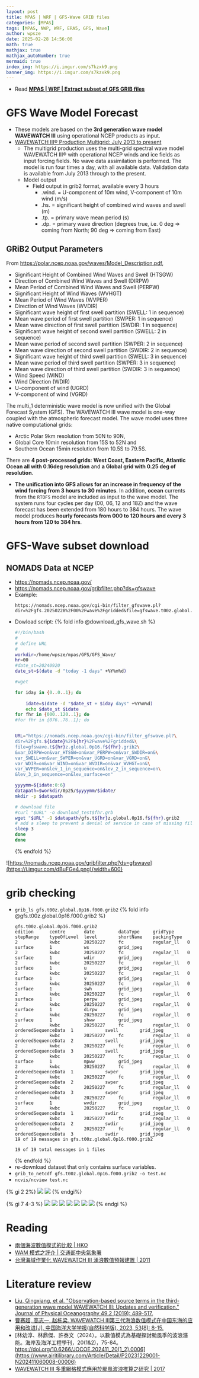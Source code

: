 ```yaml
---
layout: post
title: MPAS | WRF | GFS-Wave GRIB files
categories: [MPAS]
tags: [MPAS, NWP, WRF, ERA5, GFS, Wave]
author: wpsze
date: 2025-02-28 14:56:00
math: true
mathjax: true
mathjax_autoNumber: true
mermaid: true
index_img: https://i.imgur.com/s7kzxk9.png
banner_img: https://i.imgur.com/s7kzxk9.png
---
```


- Read [**MPAS | WRF | Extract subset of GFS GRIB files**](https://waipangsze.github.io/2025/02/19/MPAS-WRF-Extract-GFS-GRIB-files/)

# GFS Wave Model Forecast

- These models are based on the **3rd generation wave model WAVEWATCH III** using operational NCEP products as input.
- [WAVEWATCH III® Production Multigrid: July 2013 to present](https://polar.ncep.noaa.gov/waves/validation/)
  - The multigrid production uses the multi-grid spectral wave model WAVEWATCH III® with operational NCEP winds and ice fields as input forcing fields. No wave data assimilation is performed. The model is run four times a day, with all available data. Validation data is available from July 2013 through to the present.
  - Model output
    - Field output in grib2 format, available every 3 hours
      - .wind. = U-component of 10m wind, V-component of 10m wind (m/s)
      - .hs. = significant height of combined wind waves and swell (m)
      - .tp. = primary wave mean period (s)
      - .dp. = primary wave direction (degrees true, i.e. 0 deg => coming from North; 90 deg => coming from East)

## GRiB2 Output Parameters

From <https://polar.ncep.noaa.gov/waves/Model_Description.pdf>,

- Significant Height of Combined Wind Waves and Swell (HTSGW)
- Direction of Combined Wind Waves and Swell (DIRPW)
- Mean Period of Combined Wind Waves and Swell (PERPW)
- Significant Height of Wind Waves (WVHGT)
- Mean Period of Wind Waves (WVPER)
- Direction of Wind Waves (WVDIR)
- Significant wave height of first swell partition (SWELL: 1 in sequence)
- Mean wave period of first swell partition (SWPER: 1 in sequence)
- Mean wave direction of first swell partition (SWDIR: 1 in sequence)
- Significant wave height of second swell partition (SWELL: 2 in sequence)
- Mean wave period of second swell partition (SWPER: 2 in sequence)
- Mean wave direction of second swell partition (SWDIR: 2 in sequence)
- Significant wave height of third swell partition (SWELL: 3 in sequence)
- Mean wave period of third swell partition (SWPER: 3 in sequence)
- Mean wave direction of third swell partition (SWDIR: 3 in sequence)
- Wind Speed (WIND)
- Wind Direction (WDIR)
- U-component of wind (UGRD)
- V-component of wind (VGRD)

The multi_1 deterministic wave model is now unified with the Global Forecast System (GFS). The WAVEWATCH III wave model is one-way coupled with the atmospheric forecast model. The wave model uses three native computational grids:

- Arctic Polar 9km resolution from 50N to 90N,
- Global Core 10min resolution from 15S to 52N and
- Southern Ocean 15min resolution from 10.5S to 79.5S.

There are **4 post-processed grids**: **West Coast, Eastern Pacific, Atlantic Ocean all with 0.16deg resolution** and **a Global grid with 0.25 deg of resolution**.

- **The unification into GFS allows for an increase in frequency of the wind forcing from 3 hours to 30 minutes**. In addition, **ocean** currents from the `RTOFS` model are included as input to the wave model. The system runs four cycles per day (00, 06, 12 and 18Z) and the wave forecast has been extended from 180 hours to 384 hours. The wave model produces **hourly forecasts from 000 to 120 hours and every 3 hours from 120 to 384 hrs**.

# GFS-Wave subset download

## NOMADS Data at NCEP

- <https://nomads.ncep.noaa.gov/>
- <https://nomads.ncep.noaa.gov/gribfilter.php?ds=gfswave>
- Example:
  ```URL
  https://nomads.ncep.noaa.gov/cgi-bin/filter_gfswave.pl?dir=%2Fgfs.20250228%2F00%2Fwave%2Fgridded&file=gfswave.t00z.global.0p16.f048.grib2&var_DIRPW=on&var_HTSGW=on&var_PERPW=on&var_SWDIR=on&var_SWELL=on&var_SWPER=on&var_UGRD=on&var_VGRD=on&var_WDIR=on&var_WIND=on&var_WVDIR=on&var_WVHGT=on&var_WVPER=on&lev_1_in_sequence=on&lev_2_in_sequence=on&lev_3_in_sequence=on&lev_surface=on
  ```
- Dowload script:
    {% fold info @download_gfs_wave.sh %}
    ```sh
    #!/bin/bash
    #
    # define URL
    #
    workdir=/home/wpsze/mpas/GFS/GFS_Wave/
    hr=00
    #date_st=20240920
    date_st=$(date -d "today -1 days" +%Y%m%d)

    #wget 

    for iday in {0..0..1}; do
        
        idate=$(date -d "$date_st + $iday days" +%Y%m%d)
        echo $date_st $idate
    for fhr in {000..120..1}; do
    #for fhr in {076..76..1}; do


    URL="https://nomads.ncep.noaa.gov/cgi-bin/filter_gfswave.pl?\
    dir=%2Fgfs.${idate}%2F${hr}%2Fwave%2Fgridded&\
    file=gfswave.t${hr}z.global.0p16.f${fhr}.grib2\
    &var_DIRPW=on&var_HTSGW=on&var_PERPW=on&var_SWDIR=on&\
    var_SWELL=on&var_SWPER=on&var_UGRD=on&var_VGRD=on&\
    var_WDIR=on&var_WIND=on&var_WVDIR=on&var_WVHGT=on&\
    var_WVPER=on&lev_1_in_sequence=on&lev_2_in_sequence=on\
    &lev_3_in_sequence=on&lev_surface=on"

    yyyymm=${idate:0:6}
    datapath=$workdir/0p25/$yyyymm/$idate/
    mkdir -p $datapath

    # download file
    #curl "$URL" -o download_test$fhr.grb
    wget "$URL" -O $datapath/gfs.t${hr}z.global.0p16.f${fhr}.grib2
    # add a sleep to prevent a denial of service in case of missing file
    sleep 3
    done
    done
    ```
    {% endfold %}

![https://nomads.ncep.noaa.gov/gribfilter.php?ds=gfswave](https://i.imgur.com/dBuFGe4.png){width=600}

# grib checking

- `grib_ls gfs.t00z.global.0p16.f000.grib2`
  {% fold info @gfs.t00z.global.0p16.f000.grib2 %}
  ```console
  gfs.t00z.global.0p16.f000.grib2
  edition      centre       date         dataType     gridType     stepRange    typeOfLevel  level        shortName    packingType  
  2            kwbc         20250227     fc           regular_ll   0            surface      1            ws           grid_jpeg   
  2            kwbc         20250227     fc           regular_ll   0            surface      1            wdir         grid_jpeg   
  2            kwbc         20250227     fc           regular_ll   0            surface      1            u            grid_jpeg   
  2            kwbc         20250227     fc           regular_ll   0            surface      1            v            grid_jpeg   
  2            kwbc         20250227     fc           regular_ll   0            surface      1            swh          grid_jpeg   
  2            kwbc         20250227     fc           regular_ll   0            surface      1            perpw        grid_jpeg   
  2            kwbc         20250227     fc           regular_ll   0            surface      1            dirpw        grid_jpeg   
  2            kwbc         20250227     fc           regular_ll   0            surface      1            shww         grid_jpeg   
  2            kwbc         20250227     fc           regular_ll   0            orderedSequenceData  1            swell        grid_jpeg   
  2            kwbc         20250227     fc           regular_ll   0            orderedSequenceData  2            swell        grid_jpeg   
  2            kwbc         20250227     fc           regular_ll   0            orderedSequenceData  3            swell        grid_jpeg   
  2            kwbc         20250227     fc           regular_ll   0            surface      1            mpww         grid_jpeg   
  2            kwbc         20250227     fc           regular_ll   0            orderedSequenceData  1            swper        grid_jpeg   
  2            kwbc         20250227     fc           regular_ll   0            orderedSequenceData  2            swper        grid_jpeg   
  2            kwbc         20250227     fc           regular_ll   0            orderedSequenceData  3            swper        grid_jpeg   
  2            kwbc         20250227     fc           regular_ll   0            surface      1            wvdir        grid_jpeg   
  2            kwbc         20250227     fc           regular_ll   0            orderedSequenceData  1            swdir        grid_jpeg   
  2            kwbc         20250227     fc           regular_ll   0            orderedSequenceData  2            swdir        grid_jpeg   
  2            kwbc         20250227     fc           regular_ll   0            orderedSequenceData  3            swdir        grid_jpeg   
  19 of 19 messages in gfs.t00z.global.0p16.f000.grib2

  19 of 19 total messages in 1 files
  ```
  {% endfold %}
- re-download dataset that only contains surface variables.
- `grib_to_netcdf gfs.t00z.global.0p16.f000.grib2 -o test.nc`
- `ncvis/ncview test.nc`

{% gi 2 2%}
![](https://i.imgur.com/lflKrCy.png)
![](https://i.imgur.com/PBF8xwC.png)
{% endgi%}

{% gi 7 4-3 %}
![](https://i.imgur.com/qQ6P9fx.png)
![](https://i.imgur.com/HKGKoVg.png)
![](https://i.imgur.com/5svtQWO.png)
![](https://i.imgur.com/1YftA55.png)
![](https://i.imgur.com/s7kzxk9.png)
![](https://i.imgur.com/qvL4hpP.png)
![](https://i.imgur.com/Y0gEygu.png)
{% endgi %}


# Reading

- [兩個海波數值模式的比較 | HKO](https://www.hko.gov.hk/hko/publica/reprint/r136.pdf)
- [WAM 模式之評介 | 交通部中央氣象署](https://photino.cwa.gov.tw/rdcweb/lib/cd/cd01conf/dissertation/1994%20Sea/11.pdf)
- [台灣海域作業化 WAVEWATCH III 湧浪數值預報建置 | 2011](https://www.comc.ncku.edu.tw/wordpress/wp-content/uploads/2023/02/100%E5%B9%B4%E5%BA%A6-%E5%8F%B0%E7%81%A3%E6%B5%B7%E5%9F%9F%E4%BD%9C%E6%A5%AD%E5%8C%96WAVEWATCH-III%E6%B9%A7%E6%B5%AA%E6%95%B8%E5%80%BC%E9%A0%90%E5%A0%B1%E5%BB%BA%E7%BD%AE.pdf)

# Literature review

- [Liu, Qingxiang, et al. "Observation-based source terms in the third-generation wave model WAVEWATCH III: Updates and verification." Journal of Physical Oceanography 49.2 (2019): 489-517.](https://journals.ametsoc.org/downloadpdf/view/journals/phoc/49/2/jpo-d-18-0137.1.pdf)
- [曹赛超, 高志一, 赵栋梁. WAVEWATCH Ⅲ第三代海浪数值模式在中国东海的应用和改进[J]. 中国海洋大学学报(自然科学版), 2023, 53(8): 8-15.](https://html.rhhz.net/ZGHYDXXBZRKXB/html/a972b1fe-e8d2-4f30-aa37-0d825e44073e.htm)
- [林幼淳、林鼎傑、許泰文（2024）。以數值模式為基礎探討颱風季的波浪潛能。海岸及海洋工程學刊，20(1&2)，75-84。https://doi.org/10.6266/JOCOE.202411_20(1_2).0006](https://www.airitilibrary.com/Article/Detail/P20231229001-N202411060008-00006)
- [WAVEWATCH III 多重網格模式應用於颱風波浪推算之研究 | 2017](https://www.comc.ncku.edu.tw/wordpress/wp-content/uploads/2023/02/106%E5%B9%B4%E5%BA%A6-WAVEWATCH-III-%E5%A4%9A%E9%87%8D%E7%B6%B2%E6%A0%BC%E6%A8%A1%E5%BC%8F%E6%87%89%E7%94%A8%E6%96%BC%E9%A2%B1%E9%A2%A8%E6%B3%A2%E6%B5%AA%E6%8E%A8%E7%AE%97%E4%B9%8B%E7%A0%94%E7%A9%B6.pdf)